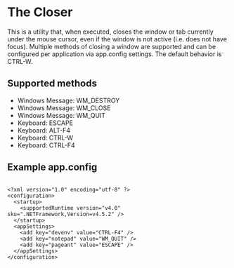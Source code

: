 # The Closer

This is a utility that, when executed, closes the window or tab currently under the mouse cursor, even if the window is not active (i.e. does not have focus). Multiple methods of closing a window are supported and can be configured per application via app.config settings. The default behavior is CTRL-W.

## Supported methods

- Windows Message: WM_DESTROY
- Windows Message: WM_CLOSE
- Windows Message: WM_QUIT
- Keyboard: ESCAPE
- Keyboard: ALT-F4
- Keyboard: CTRL-W
- Keyboard: CTRL-F4

## Example app.config

<pre><code class="language-xml">
&lt;?xml version="1.0" encoding="utf-8" ?&gt;
&lt;configuration&gt;
  &lt;startup&gt;
    &lt;supportedRuntime version="v4.0" sku=".NETFramework,Version=v4.5.2" /&gt;
  &lt;/startup&gt;
  &lt;appSettings&gt;
    &lt;add key="devenv" value="CTRL-F4" /&gt;
    &lt;add key="notepad" value="WM_QUIT" /&gt;
    &lt;add key="pageant" value="ESCAPE" /&gt;
  &lt;/appSettings&gt;
&lt;/configuration&gt;
</code></pre>
